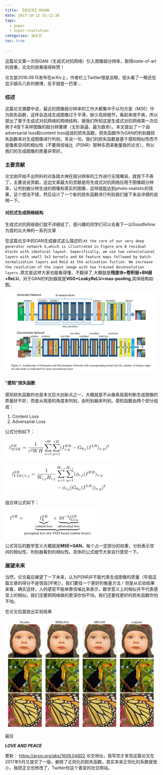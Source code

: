 ```yaml
---
title: 【读论文】SRGAN
date: 2017-10-12 15:12:38
tags: 
  - paper
  - Super-resolution
categories: 读论文
toc: true

---
```

这篇论文第一次将GAN（生成式对抗网络）引入图像超分辨率，取得state-of-art的效果，论文的效果值得称赞！

<!--more-->

论文是2016.09.15发布在arXiv上，作者栏上Twitter很是显眼，低头看了一眼还在显示娱乐八卦的微博，反手就是一巴掌…


### 综述
这篇论文摘要中说，最近的图像超分辨率的工作大都集中于以均方差（MSE）作为损失函数，这样会造成生成图像过于平滑，缺少高频细节，看起来很不爽，所以提出了基于生成式对抗网络的网络结构，据我们所知这是生成式对抗网络第一次应用于4倍下采样图像的超分辨重建（无形装逼，最为致命）。本文提出了一个由adversarial loss和content loss组成的损失函数，损失函数作为GAN的判别器损失函数来对生成图像进行判别。多说一句，我们的损失函数是基于感知相似性而不是像素空间的相似性（不要用信噪比（PSNR）那种东西来衡量我的论文），所以我们的生成图像的质量非常好。
### 主要贡献 
论文刚开始不出所料的对各路大神在超分辨率的工作进行无情嘲讽，就按下不表了，主要说说贡献。这边文章最大的贡献是将生成式对抗网络应用于图像超分辨率，让判别器分辨生成的图像和真实的图像，这样就能达到photo-realistic的效果，这个想法不错，然后设计了一个新的损失函数进行判别我们接下来会详细的说明一下。
#### 对抗式生成网络结构
生成式对抗网络我们就不详细说了，感兴趣的同学们可以去看下一以Goodfellow为首的众大神的一系列文章

在这篇论文中的GAN生成器式这么描述的:`At the core of our very deep generator network G,which is illustrated in Figure are B residual blocks with identical layout. Sepecifically, we use two convolutional layers with small 3x3 kernels and 64 feature maps followed by batch-normalization layers and ReLU as the activation fuction. We increase the resolution of the input image with two trained deconvolution layers.`原文是这样大家也能看得懂，不翻译了,大概就是**残差块+卷积层+BN层+ReLU**，对于GAN的判别器就是**VGG+LeakyReLU+max-pooling**,具体结构如图。

![](the-understand-of-SRGAN/1.jpg)

#### “感知”损失函数

感知损失函数的也是本文巨大创新点之一，大概就是不从像素层面判断生成图像的质量好不好，而是从观感的角度来判别，由判别器来判别。感知函数由两个部分组成：
1. Content Loss
2. Adversarial Loss

公式分别如下：

![](the-understand-of-SRGAN/4.jpg)

![](the-understand-of-SRGAN/5.jpg)

组合体公式如下：

![](the-understand-of-SRGAN/6.jpg)

公式背后的数学意义大概就是**MSE+GAN**，每个占一定部分的权重，分别表示空间的相似性、判别器看到的相似性。具体的公式细节大家自行感受一下。
### 展望未来
当然，论文最后展望了一下未来，认为PSNR并不能代表生成图像的质量（毕竟这篇文章的得分不是很高[坏笑]），我们要找一个更好的衡量方法！但是从实验结果来看，确实这样，人的感官不能单靠信噪比来表示，数学意义上的相似并不代表感官上的相似。我们还要把网络做的更深你怕不怕，我们还要找更好的损失函数你怕不怕。

在论文后面放出实验结果

![](the-understand-of-SRGAN/3.jpg)

最后

***LOVE AND PEACE***


更新：
https://arxiv.org/abs/1609.04802 论文地址，我写完才发现这篇论文在2017年5月又提交了一版，删除了正则化的损失函数，其实本来正则化的系数就很小，我把正文也修改了，Twitter你这个善变的社交网站。